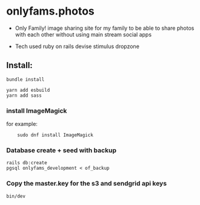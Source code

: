 # onlyfams.photos


* Only Family!
image sharing site for my family to be able to share photos with each other without using main stream social apps

* Tech used
ruby on rails
devise
stimulus
dropzone

## Install:

```
bundle install

yarn add esbuild
yarn add sass
```

### install ImageMagick
for example:
```
    sudo dnf install ImageMagick
```
### Database create + seed with backup
```
rails db:create
pgsql onlyfams_development < of_backup
```
### Copy the master.key for the s3 and sendgrid api keys

```
bin/dev
```

